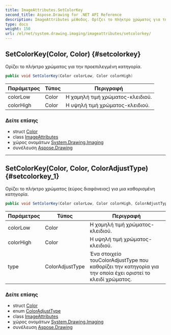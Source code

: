 ```yaml
---
title: ImageAttributes.SetColorKey
second_title: Aspose.Drawing for .NET API Reference
description: ImageAttributes μέθοδος. Ορίζει το πλήκτρο χρώματος για την προεπιλεγμένη κατηγορία.
type: docs
weight: 150
url: /el/net/system.drawing.imaging/imageattributes/setcolorkey/
---
```

## SetColorKey(Color, Color) {#setcolorkey}

Ορίζει το πλήκτρο χρώματος για την προεπιλεγμένη κατηγορία.

```csharp
public void SetColorKey(Color colorLow, Color colorHigh)
```

| Παράμετρος | Τύπος | Περιγραφή |
| --- | --- | --- |
| colorLow | Color | Η χαμηλή τιμή χρώματος-κλειδιού. |
| colorHigh | Color | Η υψηλή τιμή χρώματος-κλειδιού. |

### Δείτε επίσης

* struct [Color](../../../system.drawing/color/)
* class [ImageAttributes](../)
* χώρος ονομάτων [System.Drawing.Imaging](../../imageattributes/)
* συνέλευση [Aspose.Drawing](../../../)

---

## SetColorKey(Color, Color, ColorAdjustType) {#setcolorkey_1}

Ορίζει το πλήκτρο χρώματος (εύρος διαφάνειας) για μια καθορισμένη κατηγορία.

```csharp
public void SetColorKey(Color colorLow, Color colorHigh, ColorAdjustType type)
```

| Παράμετρος | Τύπος | Περιγραφή |
| --- | --- | --- |
| colorLow | Color | Η χαμηλή τιμή χρώματος-κλειδιού. |
| colorHigh | Color | Η υψηλή τιμή χρώματος-κλειδιού. |
| type | ColorAdjustType | Ένα στοιχείο τουColorAdjustType που καθορίζει την κατηγορία για την οποία έχει οριστεί το κλειδί χρώματος. |

### Δείτε επίσης

* struct [Color](../../../system.drawing/color/)
* enum [ColorAdjustType](../../coloradjusttype/)
* class [ImageAttributes](../)
* χώρος ονομάτων [System.Drawing.Imaging](../../imageattributes/)
* συνέλευση [Aspose.Drawing](../../../)


